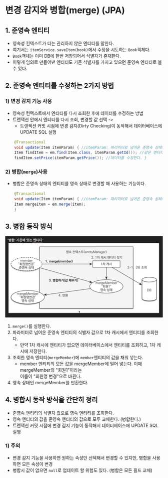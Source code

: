 # 변경 감지와 병합(merge) (JPA)

## 1. 준영속 엔티티

- 영속성 컨텍스트가 더는 관리하지 않은 엔티티를 말한다.
- 여기서는 `itemService.saveItem(book)`에서 수정을 시도하는 `Book`객체다.
- `Book`객체는 이미 DB에 한번 저장되어서 식별자가 존재한다.
- 이렇게 임의로 만들어낸 엔티티도 기존 식별자를 가지고 있으면 준영속 엔티티로 볼 수 있다.

## 2. 준영속 엔티티를 수정하는 2가지 방법

### 1) 변경 감지 기능 사용

- 영속성 컨텍스트에서 엔티티를 다시 조회한 후에 데이터를 수정하는 방법
- 트랜잭션 안에서 엔티티를 다시 조회, 변경할 값 선택 ->
  - 트랜잭션 커밋 시점에 변경 감지(Dirty Checking)이 동작해서 데이터베이스에 UPDATE SQL 실행

```java
    @Transactional
    void update(Item itemParam) { //itemParam: 파리미터로 넘어온 준영속 상태의 엔티티
    Item findItem = em.find(Item.class, itemParam.getId()); //같은 엔티티를 조회한 다.
    findItem.setPrice(itemParam.getPrice()); //데이터를 수정한다. }
```

### 2) 병합(`merge`)사용

- 병합은 준영속 상태의 엔티티를 영속 상태로 변경할 때 사용하는 기능이다.

```java
    @Transactional
    void update(Item itemParam) { //itemParam: 파리미터로 넘어온 준영속 상태의 엔티티
    Item mergeItem = em.merge(item);
    }
```

## 3. 병합 동작 방식

![alt](/assets/images/post/jpa/56.png)

1. `merge()`를 실행한다.
2. 파라미터로 넘어온 준영속 엔티티의 식별자 값으로 1차 캐시에서 엔티티를 조회한다.
   - 만약 1차 캐시에 엔티티가 없으면 데이터베이스에서 엔티티를 조회하고, 1차 캐시에 저장한다.
3. 조회한 영속 엔티티(`mergeMember`)에 `member`엔티티의 값을 채워 넣는다.
   - member 엔티티의 모든 값을 mergeMember에 밀어 넣는다. 이때 mergeMember의 "회원1"이라는  
     이름이 "회원명 변경"으로 바뀐다.
4. 영속 상태인 mergeMember를 반환한다.

## 4. 병합시 동작 방식을 간단히 정리

- 준영속 엔티티의 식별자 값으로 영속 엔티티를 조회한다.
- 영속 엔티티의 값을 준영속 엔티티의 값으로 모두 교체한다. (병합한다.)
- 트랜잭션 커밋 시점에 변경 감지 기능이 동작해서 데이터베이스에 UPDATE SQL 실행

### 1) 주의

- 변경 감지 기능을 사용하면 원하는 속성만 선택해서 변경할 수 있지만, 병합을 사용하면 모든 속성이 변경
- 병합시 값이 없으면 `null`로 업데이트 할 위험도 있다. (병합은 모든 필드 교체)
